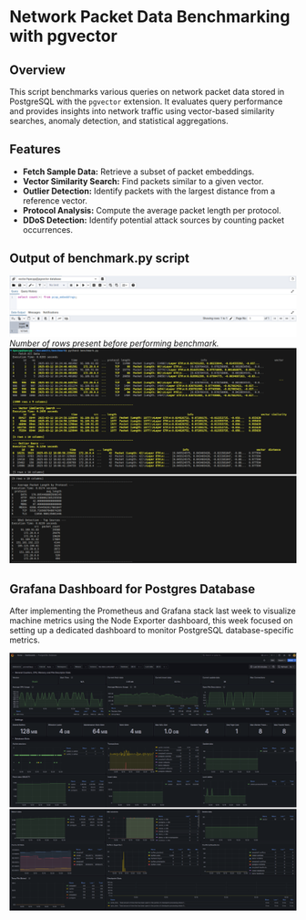 # Network Packet Data Benchmarking with pgvector

## Overview
This script benchmarks various queries on network packet data stored in PostgreSQL with the `pgvector` extension. It evaluates query performance and provides insights into network traffic using vector-based similarity searches, anomaly detection, and statistical aggregations.

## Features
- **Fetch Sample Data:** Retrieve a subset of packet embeddings.
- **Vector Similarity Search:** Find packets similar to a given vector.
- **Outlier Detection:** Identify packets with the largest distance from a reference vector.
- **Protocol Analysis:** Compute the average packet length per protocol.
- **DDoS Detection:** Identify potential attack sources by counting packet occurrences.

## Output of benchmark.py script

![Output](./Screenshots/select_query.png)
*Number of rows present before performing benchmark.* 
![Output](./Screenshots/output1.png)  
![Output](./Screenshots/output2.png)  


## Grafana Dashboard for Postgres Database 

After implementing the Prometheus and Grafana stack last week to visualize machine metrics using the Node Exporter dashboard, this week focused on setting up a dedicated dashboard to monitor PostgreSQL database-specific metrics.

![Dashboard](./Screenshots/dashboard1.png)
![Dashboard](./Screenshots/dashboard2.png)
